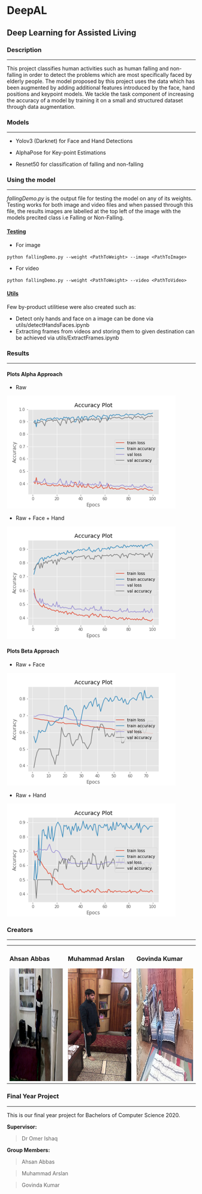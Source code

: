#  DeepAL

##  Deep Learning for Assisted Living



###  Description 

------

This project classifies human activities such as human falling and non-falling in order to detect the problems which are most specifically faced by elderly people. The model proposed by this project uses the data which has been augmented by adding additional features introduced by the face, hand positions and keypoint models. We tackle the task component of increasing the accuracy of a model by training it on a small and structured dataset through data augmentation.




### Models

------

- Yolov3 (Darknet) for Face and Hand Detections

- AlphaPose for Key-point Estimations

- Resnet50 for classification of falling and non-falling




### Using the model

------

*fallingDemo.py* is the output file for testing the model on any of its weights. Testing works for both image and video files and when passed through this file, the results images are labelled at the top left of the image with the models precited class i.e Falling or Non-Falling.

#### <u>Testing</u>

- For image

`python fallingDemo.py --weight <PathToWeight> --image <PathToImage>`

- For video

`python fallingDemo.py --weight <PathToWeight> --video <PathToVideo>`

#### <u>Utils</u>

Few by-product utilitiese were also created such as:

- Detect only hands and face on a image can be done via utils/detectHandsFaces.ipynb
- Extracting frames from videos and storing them to given destination can be achieved via utils/ExtractFrames.ipynb




### Results

------

#### Plots Alpha Approach

- Raw
<img src="images/raw.png" width="450" height="300">

- Raw + Face + Hand
<img src="images/raw-face-hand.png" width="450" height="300">


#### Plots Beta Approach

- Raw + Face
<img src="images/raw-face.png" width="450" height="300">

- Raw + Hand
<img src="images/raw-hand.png" width="450" height="300">






### Creators

------



<table>
    <td>
      <h3>
        Ahsan Abbas
  </h3>
        <img src="images/813.jpg" width="300" height="300">
    </td>
  
   <td>
  <h3>
        Muhammad Arslan
  </h3>
        <img src="images/IMG_5730_Frame84.jpg" width="300" height="300">
   </td>
   
   <td>
  <h3>
        Govinda Kumar
  </h3>
        <img src="images/VID2019120216265238.jpg" width="300" height="300">
    </td> 
    
       
</table>


### Final Year Project

---

This is our final year project for Bachelors of Computer Science 2020.

**Supervisor:**
> Dr Omer Ishaq

**Group Members:**

> Ahsan Abbas

> Muhammad Arslan 

> Govinda Kumar 
